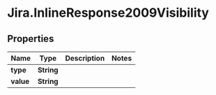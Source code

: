 # Jira.InlineResponse2009Visibility

## Properties

Name | Type | Description | Notes
------------ | ------------- | ------------- | -------------
**type** | **String** |  | 
**value** | **String** |  | 



